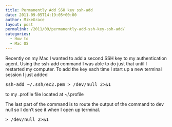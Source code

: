 ```yaml
---
title: Permanently Add SSH key ssh-add
date: 2011-09-05T14:19:05+00:00
author: MikeGrace
layout: post
permalink: /2011/09/permanently-add-ssh-key-ssh-add/
categories:
  - How to
  - Mac OS
---
```

Recently on my Mac I wanted to add a second SSH key to my authentication agent. Using the ssh-add command I was able to do just that until I restarted my computer. To add the key each time I start up a new terminal session I just added

<pre lang="bash">ssh-add ~/.ssh/ec2.pem > /dev/null 2>&1</pre>

to my .profile file located at ~/.profile

The last part of the command is to route the output of the command to dev null so I don&#8217;t see it when I open up terminal.

<pre lang="bash">> /dev/null 2>&1</pre>